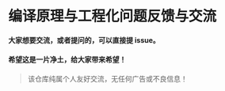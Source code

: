 # 编译原理与工程化问题反馈与交流

#### 大家想要交流，或者提问的，可以直接提    issue。
#### 希望这是一片净土，给大家带来希望！
> 该仓库纯属个人友好交流，无任何广告或不良信息！
